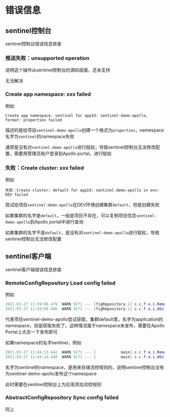 # 错误信息

## sentinel控制台

sentinel控制台错误信息排查

### 推送失败：unsupported operation

说明这个操作从sentinel控制台的源码层面，还未支持

无法解决

### Create app namespace: xxx failed

例如

```
Create app namespace: sentinel for appId: sentinel-demo-apollo, format: properties failed
```

描述的是给项目`sentinel-demo-apollo`创建一个格式为`properties`，namespace名字为`sentinel`的namespace失败

通常是没有对`sentinel-demo-apollo`进行赋权，导致sentinel控制台无法修改配置，需要用管理员账户登录到Apollo portal，进行赋权

### 失败：Create cluster: xxx failed

例如

```
失败：Create cluster: default for appId: sentinel-demo-apollo in env: DEV failed
```

尝试给项目`sentinel-demo-apollo`在DEV环境创建集群`default`，但是创建失败

如果集群的名字是`default`，一般是项目不存在，可以复制项目信息`sentinel-demo-apollo`到Apollo portal中进行查询

如果集群的名字不是`default`，是没有对`sentinel-demo-apollo`进行赋权，导致sentinel控制台无法修改配置

## sentinel客户端

sentinel客户端错误信息排查

### RemoteConfigRepository Load config failed

例如

```java
2021-03-27 11:59:08.479  WARN 9271 --- [figRepository-1] c.c.f.a.i.RemoteConfigRepository         : Load config failed, will retry in 1 SECONDS. appId: sentinel-demo-apollo, cluster: default, namespaces: application
2021-03-27 11:59:09.486  WARN 9271 --- [figRepository-1] c.c.f.a.i.AbstractConfigRepository       : Sync config failed, will retry. Repository class com.ctrip.framework.apollo.internals.RemoteConfigRepository, reason: Load Apollo Config failed - appId: sentinel-demo-apollo, cluster: default, namespace: application, url: http://192.168.233.5:8080/configs/sentinel-demo-apollo/default/application?ip=192.168.233.10&messages=%7B%22details%22%3A%7B%22sentinel-demo-apollo%2Bdefault%2Bapplication%22%3A35%7D%7D&releaseKey=20210327235210-675eb3eed6245a7d [Cause: [status code: 404] Could not find config for namespace - appId: sentinel-demo-apollo, cluster: default, namespace: application, please check whether the configs are released in Apollo!]
```

代表项目sentinel-demo-apollo尝试获取，集群default里，名字为application的namespace，但是获取失败了，这种情况属于namespace未发布，需要在Apollo Portal上点击一下发布即可

如果namespace的名字sentinel，例如

```java
2021-03-27 11:44:13.442  WARN 9271 --- [           main] c.c.f.a.i.RemoteConfigRepository         : Load config failed, will retry in 1 SECONDS. appId: sentinel-demo-apollo, cluster: default, namespaces: sentinel
2021-03-27 11:44:14.448  WARN 9271 --- [           main] c.c.f.a.i.AbstractConfigRepository       : Sync config failed, will retry. Repository class com.ctrip.framework.apollo.internals.RemoteConfigRepository, reason: Load Apollo Config failed - appId: sentinel-demo-apollo, cluster: default, namespace: sentinel, url: http://192.168.233.5:8080/configs/sentinel-demo-apollo/default/sentinel?ip=192.168.233.10 [Cause: [status code: 404] Could not find config for namespace - appId: sentinel-demo-apollo, cluster: default, namespace: sentinel, please check whether the configs are released in Apollo!]
```

名字为sentinel的namespace，是用来存储流控规则的，说明sentinel控制台没有为sentinel-demo-apollo发布这个namespace

此时需要在sentinel控制台上为应用添加流控规则

### AbstractConfigRepository Sync config failed

同上